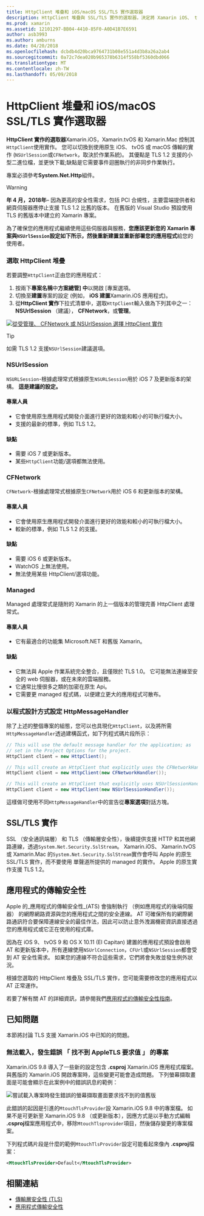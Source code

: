 ```yaml
---
title: HttpClient 堆疊和 iOS/macOS SSL/TLS 實作選取器
description: HttpClient 堆疊與 SSL/TLS 實作的選取器，決定將 Xamarin iOS、 tvOS 或 macOS 應用程式所使用的 HttpClient 和 SSL/TLS 實作。
ms.prod: xamarin
ms.assetid: 12101297-BB04-4410-85F0-A0D41B7E6591
author: asb3993
ms.author: amburns
ms.date: 04/20/2018
ms.openlocfilehash: dcbdb4d20bca9764731b08e551a4d3b8a26a2ab4
ms.sourcegitcommit: 0a72c7dea020b965378b6314f558bf5360dbd066
ms.translationtype: MT
ms.contentlocale: zh-TW
ms.lasthandoff: 05/09/2018
---
```

# <a name="httpclient-stack-and-ssltls-implementation-selector-for-iosmacos"></a>HttpClient 堆疊和 iOS/macOS SSL/TLS 實作選取器

**HttpClient 實作的選取器**Xamarin.iOS，Xamarin.tvOS 和 Xamarin.Mac 控制其`HttpClient`使用實作。 您可以切換到使用原生 iOS、 tvOS 或 macOS 傳輸的實作 (`NSUrlSession`或`CFNetwork`，取決於作業系統)。 其優點是 TLS 1.2 支援的小型二進位檔，並更快下載;缺點是它需要事件迴圈執行的非同步作業執行。

專案必須參考**System.Net.Http**組件。

> [!WARNING]
> **年 4 月，2018年**– 因為更高的安全性需求，包括 PCI 合規性，主要雲端提供者和網頁伺服器應停止支援 TLS 1.2 比舊的版本。  在舊版的 Visual Studio 預設使用 TLS 的舊版本中建立的 Xamarin 專案。
>
> 為了確保您的應用程式繼續使用這些伺服器與服務，**您應該更新您的 Xamarin 專案與`NSUrlSession`設定如下所示，然後重新建置並重新部署您的應用程式**給您的使用者。

<a name="Selecting-a-HttpClient-Stack" />

### <a name="selecting-a-httpclient-stack"></a>選取 HttpClient 堆疊

若要調整`HttpClient`正由您的應用程式：

1. 按兩下**專案名稱**中**方案總管] 中**以開啟 [專案選項。
2. 切換至**建置**專案的設定 (例如， **iOS 建置**Xamarin.iOS 應用程式)。
3. 從**HttpClient 實作**下拉式清單中，選取`HttpClient`輸入做為下列其中之一： **NSUrlSession** （建議）， **CFNetwork**，或**管理**。

[![從受管理、 CFNetwork 或 NSUrlSession 選擇 HttpClient 實作](http-stack-images/http-xs-sml.png)](http-stack-images/http-xs.png#lightbox)

> [!TIP]
> 如需 TLS 1.2 支援`NSUrlSession`建議選項。

<a name="NSUrlSession" />

### <a name="nsurlsession"></a>NSUrlSession

`NSURLSession`-根據處理常式根據原生`NSURLSession`用於 iOS 7 及更新版本的架構。 
**這是建議的設定。**

#### <a name="pros"></a>專業人員

- 它會使用原生應用程式開發介面進行更好的效能和較小的可執行檔大小。
- 支援的最新的標準，例如 TLS 1.2。

#### <a name="cons"></a>缺點

- 需要 iOS 7 或更新版本。
- 某些`HttpClient`功能/選項都無法使用。

<a name="CFNetwork" />

### <a name="cfnetwork"></a>CFNetwork

`CFNetwork`-根據處理常式根據原生`CFNetwork`用於 iOS 6 和更新版本的架構。

#### <a name="pros"></a>專業人員

- 它會使用原生應用程式開發介面進行更好的效能和較小的可執行檔大小。
- 較新的標準，例如 TLS 1.2 的支援。

#### <a name="cons"></a>缺點

- 需要 iOS 6 或更新版本。
- WatchOS 上無法使用。
- 無法使用某些 HttpClient/選項功能。

<a name="Managed" />

### <a name="managed"></a>Managed

Managed 處理常式是隨附的 Xamarin 的上一個版本的管理完善 HttpClient 處理常式。

#### <a name="pros"></a>專業人員

- 它有最適合的功能集 Microsoft.NET 和舊版 Xamarin。

#### <a name="cons"></a>缺點

- 它無法與 Apple 作業系統完全整合，且僅限於 TLS 1.0。 它可能無法連線至安全的 web 伺服器，或在未來的雲端服務。
- 它通常比慢很多之類的加密在原生 Api。
- 它需要更 managed 程式碼，以便建立更大的應用程式可散布。

### <a name="programmatically-setting-the-httpmessagehandler"></a>以程式設計方式設定 HttpMessageHandler

除了上述的整個專案的組態，您可以也具現化`HttpClient`，以及將所需`HttpMessageHandler`透過建構函式，如下列程式碼片段所示：

```csharp
// This will use the default message handler for the application; as
// set in the Project Options for the project.
HttpClient client = new HttpClient();

// This will create an HttpClient that explicitly uses the CFNetworkHandler
HttpClient client = new HttpClient(new CFNetworkHandler());

// This will create an HttpClient that explicitly uses NSUrlSessionHandler
HttpClient client = new HttpClient(new NSUrlSessionHandler());
```

這樣做可使用不同`HttpMessageHandler`中的宣告從**專案選項**對話方塊。

<a name="New-SSL-TLS-implementation-build-option" />
<a name="Selecting-a-SSL-TLS-implementation" />
<a name="Apple-TLS" />

## <a name="ssltls-implementation"></a>SSL/TLS 實作

SSL （安全通訊端層） 和 TLS （傳輸層安全性），後續提供支援 HTTP 和其他網路連線，透過`System.Net.Security.SslStream`。 Xamarin.iOS、 Xamarin.tvOS 或 Xamarin.Mac 的`System.Net.Security.SslStream`實作會呼叫 Apple 的原生 SSL/TLS 實作，而不要使用 單聲道所提供的 managed 的實作。 Apple 的原生實作支援 TLS 1.2。

<a name="App-Transport-Security" />

## <a name="app-transport-security"></a>應用程式的傳輸安全性

Apple 的_應用程式的傳輸安全性_(ATS) 會強制執行 （例如應用程式的後端伺服器） 的網際網路資源與您的應用程式之間的安全連線。 AT 可確保所有的網際網路通訊符合要保障連線安全的最佳作法，因此可以防止意外洩漏機密資訊直接透過您的應用程式或它正在使用的程式庫。

因為在 iOS 9、 tvOS 9 和 OS X 10.11 (El Capitan) 建置的應用程式預設會啟用 AT 和更新版本中，所有連線使用`NSUrlConnection`，`CFUrl`或`NSUrlSession`都會受到 AT 安全性需求。 如果您的連線不符合這些需求，它們將會失敗並發生例外狀況。

根據您選取的 HttpClient 堆疊及 SSL/TLS 實作，您可能需要修改您的應用程式以 AT 正常運作。

若要了解有關 AT 的詳細資訊，請參閱我們[應用程式的傳輸安全性指南](~/ios/app-fundamentals/ats.md)。

## <a name="known-issues"></a>已知問題

本節將討論 TLS 支援 Xamarin.iOS 中已知的的問題。

### <a name="project-failed-to-load-with-error-requested-value-appletls-wasnt-found"></a>無法載入，發生錯誤 「 找不到 AppleTLS 要求值 」 的專案

Xamarin.iOS 9.8 導入了一些新的設定包含 **.csproj** Xamarin.iOS 應用程式檔案。 與舊版的 Xamarin.iOS 開啟專案時，這些變更可能會造成問題。 下列螢幕擷取畫面是可能會顯示在此案例中的錯誤訊息的範例：

![嘗試載入專案時發生錯誤的螢幕擷取畫面要求找不到的值舊版](http-stack-images/tlserror-xs.png)

此錯誤的起因是引進的`MtouchTlsProvider`設 Xamarin.iOS 9.8 中的專案檔。 如果不是可更新至 Xamarin.iOS 9.8 （或更新版本），因應方式是以手動方式編輯 **.csproj**檔案應用程式中，移除`MtouchTlsprovider`項目，然後儲存變更的專案檔案。

下列程式碼片段是什麼的範例`MtouchTlsProvider`設定可能看起來像內 **.csproj**檔案：

```xml
<MtouchTlsProvider>Default</MtouchTlsProvider>
```

## <a name="related-links"></a>相關連結

- [傳輸層安全性 (TLS)](~/cross-platform/app-fundamentals/transport-layer-security.md)
- [應用程式傳輸安全性](~/ios/app-fundamentals/ats.md)
